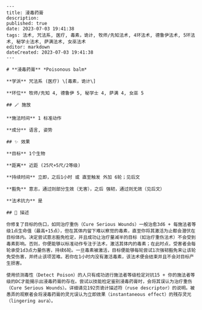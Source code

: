 
    ---
    title: 浸毒药膏
    description: 
    published: true
    date: 2023-07-03 19:41:38
    tags: 法术, 咒法系, 医疗, 毒素，诡计, 牧师/先知法术, 4环法术, 德鲁伊法术, 5环法术, 秘学士法术, 萨满法术, 女巫法术
    editor: markdown
    dateCreated: 2023-07-03 19:41:38
    ---

    # **浸毒药膏** *Poisonous balm*

    **学派** 咒法系 (医疗) \[毒素，诡计\] 

    **环位** 牧师/先知 4, 德鲁伊 5, 秘学士 4, 萨满 4, 女巫 5

    ## 🪄 施放

    **施法时间** 1 标准动作

    **成分** 语言, 姿势

    ## ✨ 效果 

    **目标** 1个生物 

    **距离** 近距 (25尺+5尺/2等级)  

    **持续时间** 立即，之后1小时 或 直至触发 外加 6轮；见后文 

    **豁免** 意志，通过则部分生效（无害），之后 强韧，通过则无效（见后文）

    **法术抗力** 是

    ## 📖 描述

    你修复了目标的伤口，如同治疗重伤（Cure Serious Wounds）一般治愈3d6 + 每施法者等级1点生命值（最高+15点），但在其体内留下难以察觉的毒素，直至你将其激活为止都会潜伏在目标体内。决定尝试意志豁免检定，并且成功让治疗量减半的目标（如治疗重伤法术）不会受到毒素影响。否则，你便能够以标准动作专注于法术，激活其体内的毒素；在此时点，受害者会每轮承受1d3点力量伤害，持续6轮。一旦毒素被激活，目标便能够每轮尝试1次强韧豁免来让该轮免受伤害，并终止该项苦难。若你在1小时内没有激活毒素，该法术便会结束并且不会对目标产生损害。

    使用侦测毒性（Detect Poison）的人只有成功进行施法者等级检定对抗15 + 你的施法者等级的DC才能揭示出浸毒药膏的存在。尝试以技能检定鉴别浸毒药膏时，会将其误认为治疗重伤（Cure Serious Wounds）。详细请见192页诡计描述符（ruse descriptor）的说明。被愚弄的观察者会将浸毒药膏的灵光误认为立即效果（instantaneous effect）的残存灵光（lingering aura）。
    